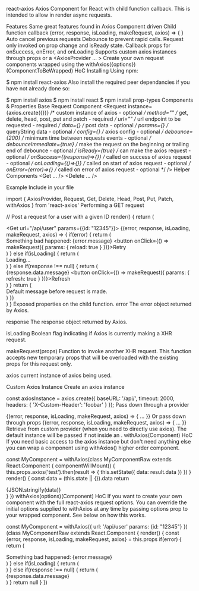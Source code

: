 react-axios
Axios Component for React with child function callback. This is intended to allow in render async requests.

Features
Same great features found in Axios
Component driven
Child function callback (error, response, isLoading, makeRequest, axios) => { }
Auto cancel previous requests
Debounce to prevent rapid calls.
Request only invoked on prop change and isReady state.
Callback props for onSuccess, onError, and onLoading
Supports custom axios instances through props or a <AxiosProvider ... >
Create your own request components wrapped using the withAxios({options})(ComponentToBeWrapped) HoC
Installing
Using npm:

$ npm install react-axios
Also install the required peer dependancies if you have not already done so:

$ npm install axios
$ npm install react
$ npm install prop-types
Components & Properties
Base Request Component
<Request
  instance={axios.create({})} /* custom instance of axios - optional */
  method="" /* get, delete, head, post, put and patch - required */
  url="" /*  url endpoint to be requested - required */
  data={} /* post data - optional */
  params={} /* queryString data - optional */
  config={} /* axios config - optional */
  debounce={200} /* minimum time between requests events - optional */
  debounceImmediate={true} /* make the request on the beginning or trailing end of debounce - optional */
  isReady={true} /* can make the axios request - optional */
  onSuccess={(response)=>{}} /* called on success of axios request - optional */
  onLoading={()=>{}} /* called on start of axios request - optional */
  onError=(error)=>{} /* called on error of axios request - optional */
/>
Helper Components
<Get ... />
<Delete ... />
<Head ... />
<Post ... />
<Put ... />
<Patch ... />
Example
Include in your file

import { AxiosProvider, Request, Get, Delete, Head, Post, Put, Patch, withAxios } from 'react-axios'
Performing a GET request

// Post a request for a user with a given ID
render() {
  return (
    <div>
      <Get url="/api/user" params={{id: "12345"}}>
        {(error, response, isLoading, makeRequest, axios) => {
          if(error) {
            return (<div>Something bad happened: {error.message} <button onClick={() => makeRequest({ params: { reload: true } })}>Retry</button></div>)
          }
          else if(isLoading) {
            return (<div>Loading...</div>)
          }
          else if(response !== null) {
            return (<div>{response.data.message} <button onClick={() => makeRequest({ params: { refresh: true } })}>Refresh</button></div>)
          }
          return (<div>Default message before request is made.</div>)
        }}
      </Get>
    </div>
  )
}
Exposed properties on the child function.
error The error object returned by Axios.

response The response object returned by Axios.

isLoading Boolean flag indicating if Axios is currently making a XHR request.

makeRequest(props) Function to invoke another XHR request. This function accepts new temporary props that will be overloaded with the existing props for this request only.

axios current instance of axios being used.

Custom Axios Instance
Create an axios instance

const axiosInstance = axios.create({
  baseURL: '/api/',
  timeout: 2000,
  headers: { 'X-Custom-Header': 'foobar' }
});
Pass down through a provider

<AxiosProvider instance={axiosInstance}>
  <Get url="test">
    {(error, response, isLoading, makeRequest, axios) => {
      ...
    }}
  </Get>
</AxiosProvider>
Or pass down through props

<Get url="test" instance={axiosInstance}>
  {(error, response, isLoading, makeRequest, axios) => {
    ...
  }}
</Get>
Retrieve from custom provider (when you need to directly use axios). The default instance will be passed if not inside an <AxiosProvider/>.

<AxiosProvider instance={axiosInstance}>
  <MyComponent/>
</AxiosProvider>
withAxios(Component) HoC
If you need basic access to the axios instance but don't need anything else you can wrap a component using withAxios() higher order component.

const MyComponent = withAxios(class MyComponentRaw extends React.Component {
  componentWillMount() {
    this.props.axios('test').then(result => {
      this.setState({ data: result.data })
    })
  }
  render() {
    const data = (this.state || {}).data
    return <div>{JSON.stringify(data)}</div>
  }
})
withAxios(options)(Component) HoC
If you want to create your own component with the full react-axios request options. You can override the initial options supplied to withAxios at any time by passing options prop to your wrapped component. See below on how this works.

const MyComponent = withAxios({
    url: '/api/user'
    params: {id: "12345"}
  })(class MyComponentRaw extends React.Component {
  render() {
    const {error, response, isLoading, makeRequest, axios} = this.props
    if(error) {
      return (<div>Something bad happened: {error.message}</div>)
    } else if(isLoading) {
      return (<div className="loader"></div>)
    } else if(response !== null) {
      return (<div>{response.data.message}</div>)
    }
    return null
  }
})